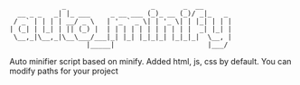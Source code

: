 ```
             _                     _       _  __       
  __ _ _   _| |_ ___     _ __ ___ (_)_ __ (_)/ _|_   _ 
 / _` | | | | __/ _ \   | '_ ` _ \| | '_ \| | |_| | | |
| (_| | |_| | || (_) |  | | | | | | | | | | |  _| |_| |
 \__,_|\__,_|\__\___/___|_| |_| |_|_|_| |_|_|_|  \__, |
                   |_____|                       |___/ 
```
Auto minifier script based on minify. Added html, js, css by default. You can modify paths for your project
